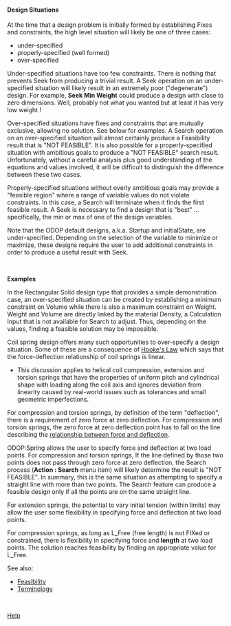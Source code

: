 #### Design Situations   

At the time that a design problem is initially formed by establishing Fixes and constraints,
the high level situation will likely be one of three cases:
  - under-specified
  - properly-specified  (well formed)
  - over-specified
  
Under-specified situations have too few constraints. 
There is nothing that prevents Seek from producing a trivial result.
A Seek operation on an under-specified situation will likely result in an extremely poor ("degenerate") design.
For example, **Seek Min Weight** could produce a design with close to zero dimensions.
Well, probably not what you wanted but at least it has very low weight !

Over-specified situations have fixes and constraints that are mutually exclusive, allowing no solution.
See below for examples.
A Search operation on an over-specified situation will almost certainly produce a Feasibility result 
that is "NOT FEASIBLE".
It is also possible for a properly-specified situation with ambitious goals to produce a 
"NOT FEASIBLE" search result. 
Unfortunately, without a careful analysis plus good understanding of the equations and values involved,
it will be difficult to distinguish the difference between these two cases.

Properly-specified situations without overly ambitious goals may provide a "feasible region" 
where a range of variable values do not violate constraints.
In this case, a Search will terminate when it finds the first feasible result.
A Seek is necessary to find a design that is "best" ... 
specifically, the min or max of one of the design variables.

Note that the ODOP default designs, a.k.a. Startup and initialState, are under-specified.
Depending on the selection of the variable to minimize or maximize, 
these designs require the user to add additional constraints 
in order to produce a useful result with Seek.

&nbsp;

**Examples**

In the Rectangular Solid design type that provides a simple demonstration case, 
an over-specified situation can be created by establishing a minimum constraint on Volume
while there is also a maximum constraint on Weight.
Weight and Volume are directly linked by the material Density, 
a Calculation Input that is not available for Search to adjust.
Thus, depending on the values, 
finding a feasible solution may be impossible.

Coil spring design offers many such opportunities to over-specify a design situation.
Some of these are a consequence of 
[Hooke's Law](https://en.wikipedia.org/wiki/Hooke%27s_law) 
which says that the force-deflection relationship of coil springs is linear. 

 - This discussion applies to helical coil compression, extension and torsion springs 
that have the properties of uniform pitch and cylindrical shape with loading along the coil axis 
and ignores deviation from linearity caused by real-world issues such as 
tolerances and small geometric imperfections. 

For compression and torsion springs, 
by definition of the term "deflection", there is a requirement of zero force at zero deflection. 
For compression and torsion springs, 
the zero force at zero deflection point has to fall on the line 
describing the 
[relationship between force and deflection](/docs/Help/png/ForceVsDeflection.png).

ODOP:Spring allows the user to specify force and deflection at two load points. 
For compression and torsion springs, 
If the line defined by those two points does not pass through zero force at zero deflection, 
the Search process (<b>Action : Search</b> menu item) will likely determine the result is "NOT FEASIBLE".
In summary, this is the same situation as attempting to specify a straight line with more than two points. 
The Search feature can produce a feasible design only if all the points are on the same straight line.

For extension springs, the potential to vary initial tension (within limits) may allow the user
some flexibility in specifying force and deflection at two load points.

For compression springs, 
as long as L_Free (free length) is not FIXed or constrained, 
there is flexibility in specifying force and <b>length</b> at two load points. 
The solution reaches feasibility by finding an appropriate value for L_Free.  

<!---  begin comment
More examples are pending a future update to this file.
In the mean time ...   
end comment  --->
  
See also:   
  - [Feasibility](feasibility.html)   
  - [Terminology](terminology.html)   
  
&nbsp;
 
[Help](/docs/Help)
  